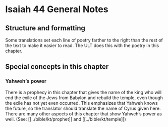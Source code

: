 # Isaiah 44 General Notes
## Structure and formatting

Some translations set each line of poetry farther to the right than the rest of the text to make it easier to read. The ULT does this with the poetry in this chapter.

## Special concepts in this chapter

### Yahweh’s power
There is a prophecy in this chapter that gives the name of the king who will end the exile of the Jews from Babylon and rebuild the temple, even though the exile has not yet even occurred. This emphasizes that Yahweh knows the future, so the translator should translate the name of Cyrus given here. There are many other aspects of this chapter that show Yahweh’s power as well. (See: [[../bible/kt/prophet]] and [[../bible/kt/temple]])